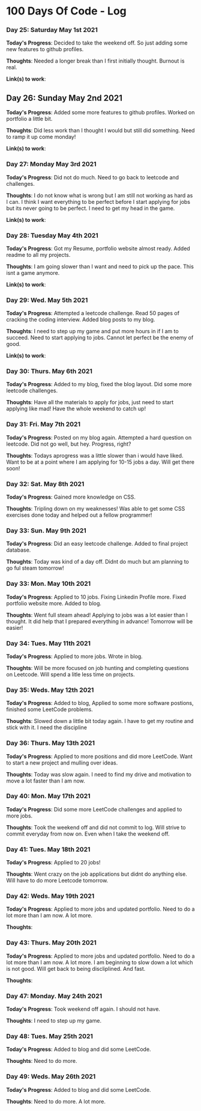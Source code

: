 # 100 Days Of Code - Log

### Day 25: Saturday May 1st 2021

**Today's Progress**: Decided to take the weekend off. So just adding some new features to github profiles.

**Thoughts**: Needed a longer break than I first initially thought. Burnout is real.

**Link(s) to work**:

## Day 26: Sunday May 2nd 2021

**Today's Progress**: Added some more features to github profiles. Worked on portfolio a little bit.

**Thoughts**: Did less work than I thought I would but still did something. Need to ramp it up come monday!

**Link(s) to work**:

### Day 27: Monday May 3rd 2021

**Today's Progress**: Did not do much. Need to go back to leetcode and challenges.

**Thoughts**: I do not know what is wrong but I am still not working as hard as I can. I think I want everything to be perfect before I start applying for jobs but its never going to be perfect. I need to get my head in the game.

**Link(s) to work**:

### Day 28: Tuesday May 4th 2021

**Today's Progress**: Got my Resume, portfolio website almost ready. Added readme to all my projects.

**Thoughts**: I am going slower than I want and need to pick up the pace. This isnt a game anymore. 

**Link(s) to work**:

### Day 29: Wed. May 5th 2021

**Today's Progress**: Attempted a leetcode challenge. Read 50 pages of cracking the coding interview. Added blog posts to my blog. 

**Thoughts**: I need to step up my game and put more hours in if I am to succeed. Need to start applying to jobs. Cannot let perfect be the enemy of good.

**Link(s) to work**:

### Day 30: Thurs. May 6th 2021

**Today's Progress**: Added to my blog, fixed the blog layout. Did some more leetcode challenges.

**Thoughts**: Have all the materials to apply for jobs, just need to start applying like mad! Have the whole weekend to catch up!

### Day 31: Fri. May 7th 2021

**Today's Progress**: Posted on my blog again. Attempted a hard question on leetcode. Did not go well, but hey. Progress, right? 

**Thoughts**: Todays aprogress was a little slower than i would have liked. Want to be at a point where I am applying for 10-15 jobs a day. Will get there soon!

### Day 32: Sat. May 8th 2021

**Today's Progress**: Gained more knowledge on CSS. 

**Thoughts**: Tripling down on my weaknesses! Was able to get some CSS exercises done today and helped out a fellow programmer! 

### Day 33: Sun. May 9th 2021

**Today's Progress**: Did an easy leetcode challenge. Added to final project database.

**Thoughts**: Today was kind of a day off. Didnt do much but am planning to go ful steam tomorrow!

### Day 33: Mon. May 10th 2021

**Today's Progress**: Applied to 10 jobs. Fixing Linkedin Profile more. Fixed portfolio website more. Added to blog.

**Thoughts**: Went full steam ahead! Applying to jobs was a lot easier than I thought. It did help that I prepared everything in advance! Tomorrow will be easier!

### Day 34: Tues. May 11th 2021

**Today's Progress**: Applied to more jobs. Wrote in blog.

**Thoughts**: Will be more focused on job hunting and completing questions on Leetcode. Will spend a litle less time on projects.

### Day 35: Weds. May 12th 2021

**Today's Progress**: Added to blog, Applied to some more software postions, finished some LeetCode problems.

**Thoughts**: Slowed down a little bit today again. I have to get my routine and stick with it. I need the discipline

### Day 36: Thurs. May 13th 2021

**Today's Progress**: Applied to more positions and did more LeetCode. Want to start a new project and mulling over ideas.

**Thoughts**: Today was slow again. I need to find my drive and motivation to move a lot faster than I am now.

### Day 40: Mon. May 17th 2021

**Today's Progress**: Did some more LeetCode challenges and applied to more jobs.

**Thoughts**: Took the weekend off and did not commit to log. Will strive to commit everyday from now on. Even when I take the weekend off.

### Day 41: Tues. May 18th 2021

**Today's Progress**: Applied to 20 jobs!

**Thoughts**: Went crazy on the job applications but didnt do anything else. Will have to do more Leetcode tomorrow.

### Day 42: Weds. May 19th 2021

**Today's Progress**: Applied to more jobs and updated portfolio. Need to do a lot more than I am now. A lot more.

**Thoughts**: 

### Day 43: Thurs. May 20th 2021

**Today's Progress**: Applied to more jobs and updated portfolio. Need to do a lot more than I am now. A lot more. I am beginning to slow down a lot which is not good. Will get back to being discliplined. And fast.

**Thoughts**:

### Day 47: Monday. May 24th 2021

**Today's Progress**: Took weekend off again. I should not have.

**Thoughts**: I need to step up my game.

### Day 48: Tues. May 25th 2021

**Today's Progress**: Added to blog and did some LeetCode.

**Thoughts**: Need to do more. 

### Day 49: Weds. May 26th 2021

**Today's Progress**: Added to blog and did some LeetCode.

**Thoughts**: Need to do more. A lot more.